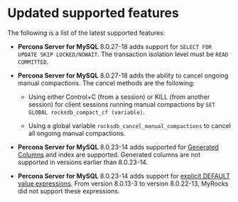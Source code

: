 # Updated supported features

The following is a list of the latest supported features:

* **Percona Server for MySQL** 8.0.27-18 adds support for `SELECT FOR UPDATE SKIP LOCKED/NOWAIT`. The transaction isolation level must be `READ COMMITTED`.

* **Percona Server for MySQL** 8.0.27-18 adds the ability to cancel ongoing manual compactions. The cancel methods are the following:

    * Using either Control+C (from a session) or KILL (from another session) for client sessions running manual compactions by `SET GLOBAL rocksdb_compact_cf (variable)`.

    * Using a global variable `rocksdb_cancel_manual_compactions` to cancel all ongoing manual compactions.

* **Percona Server for MySQL** 8.0.23-14 adds supported for [Generated Columns](https://dev.mysql.com/doc/refman/8.0/en/create-table-generated-columns.html) and index are supported. Generated columns are not supported in versions earlier than 8.0.23-14.

* **Percona Server for MySQL** 8.0.23-14 adds support for [explicit DEFAULT value expressions](https://dev.mysql.com/doc/refman/8.0/en/data-type-defaults.html). From version 8.0.13-3 to version 8.0.22-13, MyRocks did not support these expressions.
